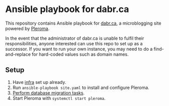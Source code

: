 # Ansible playbook for dabr.ca

This repository contains Ansible playbook for [dabr.ca](https://dabr.ca/), a microblogging site powered by [Pleroma](https://pleroma.social/).

In the event that the administrator of dabr.ca is unable to fulfil their responsibilities, anyone interested can use this repo to set up as a successor. If you want to run your own instance, you may need to do a find-and-replace for hard-coded values such as domain names.

## Setup

1. Have [infra](https://github.com/dabr-ca/infra) set up already.
2. Run `ansible-playbook site.yaml` to install and configure Pleroma.
3. [Perform database migration tasks](https://docs-develop.pleroma.social/backend/installation/otp_en/).
4. Start Pleroma with `systemctl start pleroma`.
